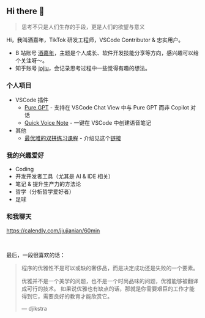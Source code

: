 ## Hi there 👋
> 思考不只是人们生存的手段，更是人们的欲望与意义

Hi，我叫酒嘉年，TikTok 研发工程师，VSCode Contributor & 忠实用户。

- B 站账号 [酒嘉年](https://space.bilibili.com/382665493)，主题是个人成长、软件开发技能分享等方向，感兴趣可以给个关注呀～。
- 知乎账号 [jojiu](https://www.zhihu.com/people/jiu-jia-nian)，会记录思考过程中一些觉得有趣的想法。

### 个人项目
- VSCode 插件
  - [Pure GPT](https://marketplace.visualstudio.com/items?itemName=ninglo.pure-gpt) - 支持在 VSCode Chat View 中与 Pure GPT 而非 Copilot 对话
  - [Quick Voice Note](https://marketplace.visualstudio.com/items?itemName=ninglo.quick-voice-note) - 一键在 VSCode 中创建语音笔记
- 其他
  - [最优雅的双拼练习课程](https://ninglo.github.io/shuangpin/#/key-practice-mode?course=0) - 介绍见这个[链接](https://zhuanlan.zhihu.com/p/708766527)

### 我的兴趣爱好
- Coding
- 开发开发者工具（尤其是 AI & IDE 相关）
- 笔记 & 提升生产力的方法论
- 哲学（分析哲学爱好者）
- 足球

### 和我聊天
https://calendly.com/jiujianian/60min

<br />

最后，一段很喜欢的话：

> 程序的优雅性不是可以或缺的奢侈品，而是决定成功还是失败的一个要素。
> 
> 优雅并不是一个美学的问题，也不是一个时尚品味的问题，优雅能够被翻译成可行的技术。 如果说优雅也有缺点的话，那就是你需要艰巨的工作才能得到它，需要良好的教育才能欣赏它。
> 
> — djikstra
